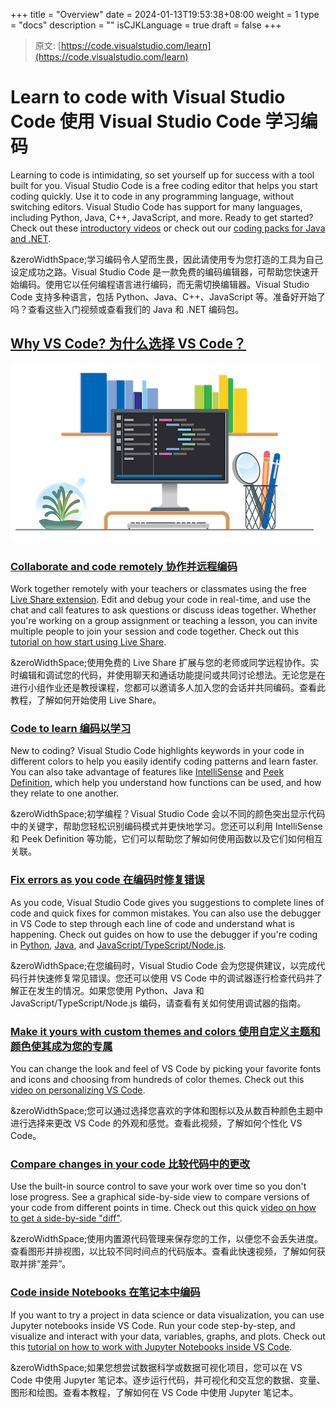 +++
title = "Overview"
date = 2024-01-13T19:53:38+08:00
weight = 1
type = "docs"
description = ""
isCJKLanguage = true
draft = false
+++

> 原文: [https://code.visualstudio.com/learn](https://code.visualstudio.com/learn)

# Learn to code with Visual Studio Code 使用 Visual Studio Code 学习编码



Learning to code is intimidating, so set yourself up for success with a tool built for you. Visual Studio Code is a free coding editor that helps you start coding quickly. Use it to code in any programming language, without switching editors. Visual Studio Code has support for many languages, including Python, Java, C++, JavaScript, and more. Ready to get started? Check out these [introductory videos](https://www.youtube.com/watch?v=Uvf2FVS1F8k&list=PLj6YeMhvp2S4oEV_bT1Uk3oXfpvGW6Xqy) or check out our [coding packs for Java and .NET](https://code.visualstudio.com/learn/educators/installers).

&zeroWidthSpace;学习编码令人望而生畏，因此请使用专为您打造的工具为自己设定成功之路。Visual Studio Code 是一款免费的编码编辑器，可帮助您快速开始编码。使用它以任何编程语言进行编码，而无需切换编辑器。Visual Studio Code 支持多种语言，包括 Python、Java、C++、JavaScript 等。准备好开始了吗？查看这些入门视频或查看我们的 Java 和 .NET 编码包。

## [Why VS Code? 为什么选择 VS Code？](https://code.visualstudio.com/learn#_why-vs-code)

![VS Code](./Overview_img/vscode2.png)

### [Collaborate and code remotely 协作并远程编码](https://code.visualstudio.com/learn#_collaborate-and-code-remotely)

Work together remotely with your teachers or classmates using the free [Live Share extension](https://marketplace.visualstudio.com/items?itemName=MS-vsliveshare.vsliveshare). Edit and debug your code in real-time, and use the chat and call features to ask questions or discuss ideas together. Whether you're working on a group assignment or teaching a lesson, you can invite multiple people to join your session and code together. Check out this [tutorial on how start using Live Share](https://code.visualstudio.com/learn/collaboration/live-share).

&zeroWidthSpace;使用免费的 Live Share 扩展与您的老师或同学远程协作。实时编辑和调试您的代码，并使用聊天和通话功能提问或共同讨论想法。无论您是在进行小组作业还是教授课程，您都可以邀请多人加入您的会话并共同编码。查看此教程，了解如何开始使用 Live Share。

### [Code to learn 编码以学习](https://code.visualstudio.com/learn#_code-to-learn)

New to coding? Visual Studio Code highlights keywords in your code in different colors to help you easily identify coding patterns and learn faster. You can also take advantage of features like [IntelliSense](https://code.visualstudio.com/docs/editor/intellisense#_intellisense-features) and [Peek Definition](https://code.visualstudio.com/docs/editor/editingevolved#_peek), which help you understand how functions can be used, and how they relate to one another.

&zeroWidthSpace;初学编程？Visual Studio Code 会以不同的颜色突出显示代码中的关键字，帮助您轻松识别编码模式并更快地学习。您还可以利用 IntelliSense 和 Peek Definition 等功能，它们可以帮助您了解如何使用函数以及它们如何相互关联。

### [Fix errors as you code 在编码时修复错误](https://code.visualstudio.com/learn#_fix-errors-as-you-code)

As you code, Visual Studio Code gives you suggestions to complete lines of code and quick fixes for common mistakes. You can also use the debugger in VS Code to step through each line of code and understand what is happening. Check out guides on how to use the debugger if you're coding in [Python](https://code.visualstudio.com/docs/python/debugging), [Java](https://code.visualstudio.com/docs/java/java-debugging#_configure), and [JavaScript/TypeScript/Node.js](https://code.visualstudio.com/docs/editor/debugging#_start-debugging).

&zeroWidthSpace;在您编码时，Visual Studio Code 会为您提供建议，以完成代码行并快速修复常见错误。您还可以使用 VS Code 中的调试器逐行检查代码并了解正在发生的情况。如果您使用 Python、Java 和 JavaScript/TypeScript/Node.js 编码，请查看有关如何使用调试器的指南。

### [Make it yours with custom themes and colors 使用自定义主题和颜色使其成为您的专属](https://code.visualstudio.com/learn#_make-it-yours-with-custom-themes-and-colors)

You can change the look and feel of VS Code by picking your favorite fonts and icons and choosing from hundreds of color themes. Check out this [video on personalizing VS Code](https://youtu.be/HOShAQzOy4Q).

&zeroWidthSpace;您可以通过选择您喜欢的字体和图标以及从数百种颜色主题中进行选择来更改 VS Code 的外观和感觉。查看此视频，了解如何个性化 VS Code。

### [Compare changes in your code 比较代码中的更改](https://code.visualstudio.com/learn#_compare-changes-in-your-code)

Use the built-in source control to save your work over time so you don't lose progress. See a graphical side-by-side view to compare versions of your code from different points in time. Check out this quick [video on how to get a side-by-side "diff"](https://youtu.be/aVmGwnCjRto).

&zeroWidthSpace;使用内置源代码管理来保存您的工作，以便您不会丢失进度。查看图形并排视图，以比较不同时间点的代码版本。查看此快速视频，了解如何获取并排“差异”。

### [Code inside Notebooks 在笔记本中编码](https://code.visualstudio.com/learn#_code-inside-notebooks)

If you want to try a project in data science or data visualization, you can use Jupyter notebooks inside VS Code. Run your code step-by-step, and visualize and interact with your data, variables, graphs, and plots. Check out this [tutorial on how to work with Jupyter Notebooks inside VS Code](https://code.visualstudio.com/docs/datascience/jupyter-notebooks).

&zeroWidthSpace;如果您想尝试数据科学或数据可视化项目，您可以在 VS Code 中使用 Jupyter 笔记本。逐步运行代码，并可视化和交互您的数据、变量、图形和绘图。查看本教程，了解如何在 VS Code 中使用 Jupyter 笔记本。
